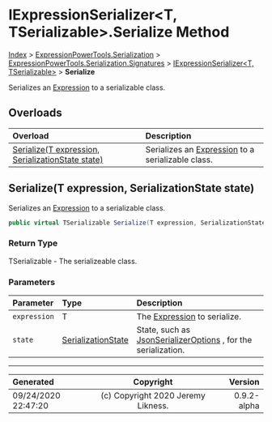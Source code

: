 ﻿# IExpressionSerializer&lt;T, TSerializable>.Serialize Method

[Index](../index.md) > [ExpressionPowerTools.Serialization](ExpressionPowerTools.Serialization.a.md) > [ExpressionPowerTools.Serialization.Signatures](ExpressionPowerTools.Serialization.Signatures.n.md) > [IExpressionSerializer<T, TSerializable>](ExpressionPowerTools.Serialization.Signatures.IExpressionSerializer`2.i.md) > **Serialize**

Serializes an [Expression](https://docs.microsoft.com/dotnet/api/system.linq.expressions.expression) to a serializable class.

## Overloads

| Overload | Description |
| :-- | :-- |
| [Serialize(T expression, SerializationState state)](#serializet-expression-serializationstate-state) | Serializes an [Expression](https://docs.microsoft.com/dotnet/api/system.linq.expressions.expression) to a serializable class. |
## Serialize(T expression, SerializationState state)

Serializes an [Expression](https://docs.microsoft.com/dotnet/api/system.linq.expressions.expression) to a serializable class.

```csharp
public virtual TSerializable Serialize(T expression, SerializationState state)
```

### Return Type

TSerializable - The serializeable class.

### Parameters

| Parameter | Type | Description |
| :-- | :-- | :-- |
| `expression` | T | The [Expression](https://docs.microsoft.com/dotnet/api/system.linq.expressions.expression) to serialize. |
| `state` | [SerializationState](ExpressionPowerTools.Serialization.Serializers.SerializationState.cs.md) | State, such as [JsonSerializerOptions](https://docs.microsoft.com/dotnet/api/system.text.json.jsonserializeroptions) , for the serialization. |



---

| Generated | Copyright | Version |
| :-- | :-: | --: |
| 09/24/2020 22:47:20 | (c) Copyright 2020 Jeremy Likness. | 0.9.2-alpha |
